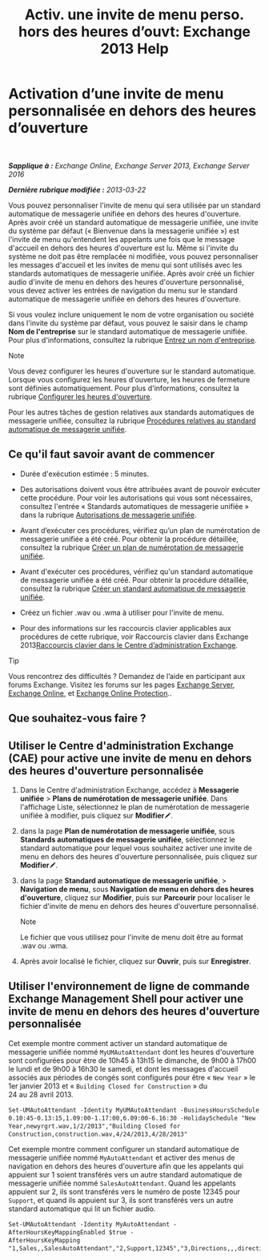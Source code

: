 ﻿---
title: 'Activ. une invite de menu perso. hors des heures d’ouvt: Exchange 2013 Help'
TOCTitle: Activation d’une invite de menu personnalisée en dehors des heures d’ouverture
ms:assetid: 094c50b2-072b-4929-aaf8-f7db5b19e9b6
ms:mtpsurl: https://technet.microsoft.com/fr-fr/library/Bb266919(v=EXCHG.150)
ms:contentKeyID: 50555341
ms.date: 05/23/2018
mtps_version: v=EXCHG.150
ms.translationtype: MT
---

# Activation d’une invite de menu personnalisée en dehors des heures d’ouverture

 

_**Sapplique à :** Exchange Online, Exchange Server 2013, Exchange Server 2016_

_**Dernière rubrique modifiée :** 2013-03-22_

Vous pouvez personnaliser l'invite de menu qui sera utilisée par un standard automatique de messagerie unifiée en dehors des heures d'ouverture. Après avoir créé un standard automatique de messagerie unifiée, une invite du système par défaut (« Bienvenue dans la messagerie unifiée ») est l'invite de menu qu'entendent les appelants une fois que le message d'accueil en dehors des heures d'ouverture est lu. Même si l'invite du système ne doit pas être remplacée ni modifiée, vous pouvez personnaliser les messages d'accueil et les invites de menu qui sont utilisés avec les standards automatiques de messagerie unifiée. Après avoir créé un fichier audio d'invite de menu en dehors des heures d'ouverture personnalisé, vous devez activer les entrées de navigation du menu sur le standard automatique de messagerie unifiée en dehors des heures d'ouverture.

Si vous voulez inclure uniquement le nom de votre organisation ou société dans l'invite du système par défaut, vous pouvez le saisir dans le champ **Nom de l'entreprise** sur le standard automatique de messagerie unifiée. Pour plus d'informations, consultez la rubrique [Entrez un nom d'entreprise](enter-a-business-name-exchange-2013-help.md).

> [!NOTE]
> Vous devez configurer les heures d'ouverture sur le standard automatique. Lorsque vous configurez les heures d'ouverture, les heures de fermeture sont définies automatiquement. Pour plus d'informations, consultez la rubrique <a href="configure-business-hours-exchange-2013-help.md">Configurer les heures d'ouverture</a>.


Pour les autres tâches de gestion relatives aux standards automatiques de messagerie unifiée, consultez la rubrique [Procédures relatives au standard automatique de messagerie unifiée](um-auto-attendant-procedures-exchange-2013-help.md).

## Ce qu'il faut savoir avant de commencer

  - Durée d'exécution estimée : 5 minutes.

  - Des autorisations doivent vous être attribuées avant de pouvoir exécuter cette procédure. Pour voir les autorisations qui vous sont nécessaires, consultez l'entrée « Standards automatiques de messagerie unifiée » dans la rubrique [Autorisations de messagerie unifiée](unified-messaging-permissions-exchange-2013-help.md).

  - Avant d’exécuter ces procédures, vérifiez qu’un plan de numérotation de messagerie unifiée a été créé. Pour obtenir la procédure détaillée, consultez la rubrique [Créer un plan de numérotation de messagerie unifiée](create-a-um-dial-plan-exchange-2013-help.md).

  - Avant d'exécuter ces procédures, vérifiez qu'un standard automatique de messagerie unifiée a été créé. Pour obtenir la procédure détaillée, consultez la rubrique [Créer un standard automatique de messagerie unifiée](create-a-um-auto-attendant-exchange-2013-help.md).

  - Créez un fichier .wav ou .wma à utiliser pour l'invite de menu.

  - Pour des informations sur les raccourcis clavier applicables aux procédures de cette rubrique, voir Raccourcis clavier dans Exchange 2013[Raccourcis clavier dans le Centre d’administration Exchange](keyboard-shortcuts-in-the-exchange-admin-center-exchange-online-protection-help.md).

> [!TIP]
> Vous rencontrez des difficultés ? Demandez de l’aide en participant aux forums Exchange. Visitez les forums sur les pages <a href="https://go.microsoft.com/fwlink/p/?linkid=60612">Exchange Server</a>, <a href="https://go.microsoft.com/fwlink/p/?linkid=267542">Exchange Online</a>, et <a href="https://go.microsoft.com/fwlink/p/?linkid=285351">Exchange Online Protection</a>..


## Que souhaitez-vous faire ?

## Utiliser le Centre d'administration Exchange (CAE) pour active une invite de menu en dehors des heures d'ouverture personnalisée

1.  Dans le Centre d'administration Exchange, accédez à **Messagerie unifiée** \> **Plans de numérotation de messagerie unifiée**. Dans l'affichage Liste, sélectionnez le plan de numérotation de messagerie unifiée à modifier, puis cliquez sur **Modifier**![Icône Modifier](images/Bb124582.6f53ccb2-1f13-4c02-bea0-30690e6ea71d(EXCHG.150).gif "Icône Modifier").

2.  dans la page **Plan de numérotation de messagerie unifiée**, sous **Standards automatiques de messagerie unifiée**, sélectionnez le standard automatique pour lequel vous souhaitez activer une invite de menu en dehors des heures d'ouverture personnalisée, puis cliquez sur **Modifier**![Icône Modifier](images/Bb124582.6f53ccb2-1f13-4c02-bea0-30690e6ea71d(EXCHG.150).gif "Icône Modifier").

3.  dans la page **Standard automatique de messagerie unifiée**, \> **Navigation de menu**, sous **Navigation de menu en dehors des heures d'ouverture**, cliquez sur **Modifier**, puis sur **Parcourir** pour localiser le fichier d'invite de menu en dehors des heures d'ouverture personnalisé.
    
    > [!NOTE]
    > Le fichier que vous utilisez pour l'invite de menu doit être au format .wav ou .wma.


4.  Après avoir localisé le fichier, cliquez sur **Ouvrir**, puis sur **Enregistrer**.

## Utiliser l'environnement de ligne de commande Exchange Management Shell pour activer une invite de menu en dehors des heures d'ouverture personnalisée

Cet exemple montre comment activer un standard automatique de messagerie unifiée nommé `MyUMAutoAttendant` dont les heures d'ouverture sont configurées pour être de 10h45 à 13h15 le dimanche, de 9h00 à 17h00 le lundi et de 9h00 à 16h30 le samedi, et dont les messages d'accueil associés aux périodes de congés sont configurés pour être « `New Year` » le 1er janvier 2013 et « `Building Closed for Construction` » du 24 au 28 avril 2013.

    Set-UMAutoAttendant -Identity MyUMAutoAttendant -BusinessHoursSchedule 0.10:45-0.13:15,1.09:00-1.17:00,6.09:00-6.16:30 -HolidaySchedule "New Year,newyrgrt.wav,1/2/2013","Building Closed for Construction,construction.wav,4/24/2013,4/28/2013"

Cet exemple montre comment configurer un standard automatique de messagerie unifiée nommé `MyAutoAttendant` et activer des menus de navigation en dehors des heures d'ouverture afin que les appelants qui appuient sur 1 soient transférés vers un autre standard automatique de messagerie unifiée nommé `SalesAutoAttendant`. Quand les appelants appuient sur 2, ils sont transférés vers le numéro de poste 12345 pour `Support`, et quand ils appuient sur 3, ils sont transférés vers un autre standard automatique qui lit un fichier audio.

    Set-UMAutoAttendant -Identity MyAutoAttendant - 
    AfterHoursKeyMappingEnabled $true -
    AfterHoursKeyMapping "1,Sales,,SalesAutoAttendant","2,Support,12345","3,Directions,,,directions.wav"

